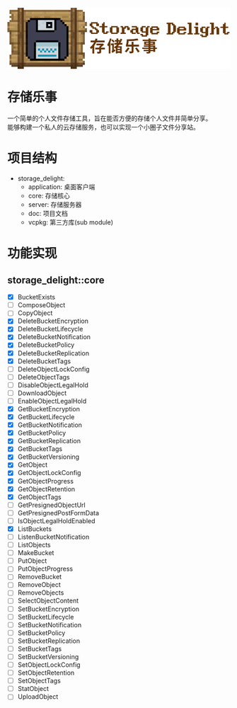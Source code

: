 ![storage_delight_placeholder](img/storage_delight_placeholder.png)

# 存储乐事
一个简单的个人文件存储工具，旨在能否方便的存储个人文件并简单分享。  
能够构建一个私人的云存储服务，也可以实现一个小圈子文件分享站。

# 项目结构
- storage_delight:
  - application: 桌面客户端
  - core: 存储核心
  - server: 存储服务器
  - doc: 项目文档
  - vcpkg: 第三方库(sub module)

# 功能实现
## storage_delight::core
  - [x] BucketExists
  - [ ] ComposeObject
  - [ ] CopyObject
  - [x] DeleteBucketEncryption
  - [x] DeleteBucketLifecycle
  - [x] DeleteBucketNotification
  - [x] DeleteBucketPolicy
  - [x] DeleteBucketReplication
  - [x] DeleteBucketTags
  - [ ] DeleteObjectLockConfig
  - [ ] DeleteObjectTags
  - [ ] DisableObjectLegalHold
  - [ ] DownloadObject
  - [ ] EnableObjectLegalHold
  - [x] GetBucketEncryption
  - [x] GetBucketLifecycle
  - [x] GetBucketNotification
  - [x] GetBucketPolicy
  - [x] GetBucketReplication
  - [x] GetBucketTags
  - [x] GetBucketVersioning
  - [x] GetObject
  - [x] GetObjectLockConfig
  - [x] GetObjectProgress
  - [x] GetObjectRetention
  - [x] GetObjectTags
  - [ ] GetPresignedObjectUrl
  - [ ] GetPresignedPostFormData
  - [ ] IsObjectLegalHoldEnabled
  - [x] ListBuckets
  - [ ] ListenBucketNotification
  - [ ] ListObjects
  - [ ] MakeBucket
  - [ ] PutObject
  - [ ] PutObjectProgress
  - [ ] RemoveBucket
  - [ ] RemoveObject
  - [ ] RemoveObjects
  - [ ] SelectObjectContent
  - [ ] SetBucketEncryption
  - [ ] SetBucketLifecycle
  - [ ] SetBucketNotification
  - [ ] SetBucketPolicy
  - [ ] SetBucketReplication
  - [ ] SetBucketTags
  - [ ] SetBucketVersioning
  - [ ] SetObjectLockConfig
  - [ ] SetObjectRetention
  - [ ] SetObjectTags
  - [ ] StatObject
  - [ ] UploadObject
